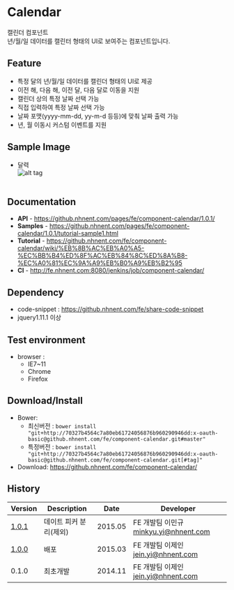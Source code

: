 Calendar
======================
캘린더 컴포넌트<br>
년/월/일 데이터를 캘린터 형태의 UI로 보여주는 컴포넌트입니다.<br>

## Feature
* 특정 달의 년/월/일 데이터를 캘린더 형태의 UI로 제공
* 이전 해, 다음 해, 이전 달, 다음 달로 이동을 지원
* 캘린더 상의 특정 날짜 선택 가능
* 직접 입력하여 특정 날짜 선택 가능 
* 날짜 포맷(yyyy-mm-dd, yy-m-d 등등)에 맞춰 날짜 출력 가능
* 년, 월 이동시 커스텀 이벤트를 지원

## Sample Image
* 달력<br>
![alt tag](https://github.nhnent.com/pages/fe/component-calendar/calendar.png)<br><br>


## Documentation
* **API** - https://github.nhnent.com/pages/fe/component-calendar/1.0.1/
* **Samples** - https://github.nhnent.com/pages/fe/component-calendar/1.0.1/tutorial-sample1.html
* **Tutorial** - https://github.nhnent.com/fe/component-calendar/wiki/%EB%8B%AC%EB%A0%A5-%EC%BB%B4%ED%8F%AC%EB%84%8C%ED%8A%B8-%EC%A0%81%EC%9A%A9%EB%B0%A9%EB%B2%95
* **CI** - http://fe.nhnent.com:8080/jenkins/job/component-calendar/

## Dependency
* code-snippet : https://github.nhnent.com/fe/share-code-snippet
* jquery1.11.1 이상

## Test environment
* browser : 
   * IE7~11
   * Chrome
   * Firefox

## Download/Install
* Bower: 
   * 최신버전 :  `bower install "git+http://70327b4564c7a80eb61724056876b960290946dd:x-oauth-basic@github.nhnent.com/fe/component-calendar.git#master"`
   * 특정버전 : `bower install "git+http://70327b4564c7a80eb61724056876b960290946dd:x-oauth-basic@github.nhnent.com/fe/component-calendar.git[#tag]"`
* Download: https://github.nhnent.com/fe/component-calendar/

## History
| Version | Description | Date | Developer |
| ----- | ----- | ----- | ----- |
| <a href="https://github.nhnent.com/pages/fe/component-calendar/1.0.1/">1.0.1</a> | 데이트 피커 분리(제외) | 2015.05 | FE 개발팀 이민규 <minkyu.yi@nhnent.com> |
| <a href="https://github.nhnent.com/pages/fe/component-calendar/1.0.0/">1.0.0</a> | 배포 | 2015.03 | FE 개발팀 이제인 <jein.yi@nhnent.com> |
| 0.1.0 | 최초개발 | 2014.11 | FE 개발팀 이제인 <jein.yi@nhnent.com> |




